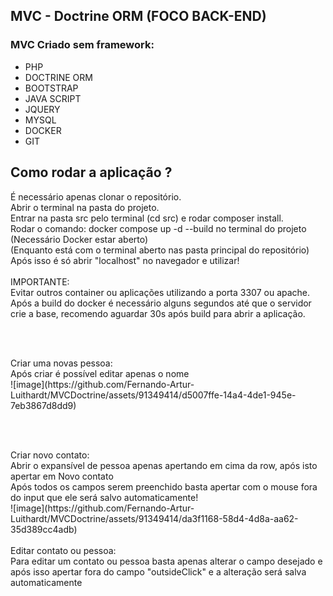 <h2>MVC - Doctrine ORM (FOCO BACK-END)</h2>

<h3>MVC Criado sem framework:</h3>
<ul>
  <li>PHP</li>
  <li>DOCTRINE ORM</li>
  <li>BOOTSTRAP</li>
  <li>JAVA SCRIPT</li>
  <li>JQUERY</li>
  <li>MYSQL</li>
  <li>DOCKER</li>
  <li>GIT</li>
</ul>
<h2>Como rodar a aplicação ?</h2>
<div>É necessário apenas clonar o repositório.</div>
<div>Abrir o terminal na pasta do projeto.</div>
<div>Entrar na pasta src pelo terminal (cd src) e rodar composer install.</div>
<div>Rodar o comando: docker compose up -d --build no terminal do projeto (Necessário Docker estar aberto)</div>

<div> (Enquanto está com o terminal aberto nas pasta principal do repositório)</div>
<div>Após isso é só abrir "localhost" no navegador e utilizar!</div>
<br>
<div>IMPORTANTE:</div>
<div>Evitar outros container ou aplicações utilizando a porta 3307 ou apache.</div>
<div>Após a build do docker é necessário alguns segundos até que o servidor crie a base, recomendo aguardar 30s após build para abrir a aplicação.</div>

<br></br>
<div>Criar uma novas pessoa:</div>
<div>Após criar é possível editar apenas o nome</div>
![image](https://github.com/Fernando-Artur-Luithardt/MVCDoctrine/assets/91349414/d5007ffe-14a4-4de1-945e-7eb3867d8dd9)

<br></br>
<div>Criar novo contato:</div>
<div>Abrir o expansível de pessoa apenas apertando em cima da row, após isto apertar em Novo contato </div>
<div>Após todos os campos serem preenchido basta apertar com o mouse fora do input que ele será salvo automaticamente!</div>
![image](https://github.com/Fernando-Artur-Luithardt/MVCDoctrine/assets/91349414/da3f1168-58d4-4d8a-aa62-35d389cc4adb)
<br></br>

<div>Editar contato ou pessoa:</div>
<div>Para editar um contato ou pessoa basta apenas alterar o campo desejado e após isso apertar fora do campo "outsideClick" e a alteração será salva automaticamente</div>
